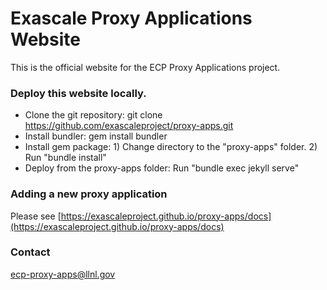 Exascale Proxy Applications Website
===================================

This is the official website for the ECP Proxy Applications project.

### Deploy this website locally.

- Clone the git repository: git clone https://github.com/exascaleproject/proxy-apps.git
- Install bundler: gem install bundler
- Install gem package: 1) Change directory to the "proxy-apps" folder. 2) Run "bundle install"
- Deploy from the proxy-apps folder: Run "bundle exec jekyll serve"

### Adding a new proxy application

Please see [https://exascaleproject.github.io/proxy-apps/docs](https://exascaleproject.github.io/proxy-apps/docs)

### Contact

<ecp-proxy-apps@llnl.gov>
